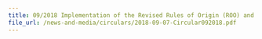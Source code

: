 ```yaml
---
title: 09/2018 Implementation of the Revised Rules of Origin (ROO) and Operational Certification Procedures (OCP) under the India-Singapore Comprehensive Economic Cooperation Agreement (CECA) 
file_url: /news-and-media/circulars/2018-09-07-Circular092018.pdf
---
```

